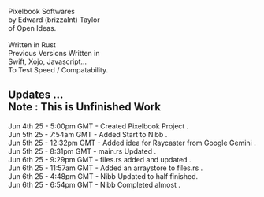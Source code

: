 Pixelbook Softwares<br />
by Edward (brizzalnt) Taylor<br />
of Open Ideas.<br />
<br />
Written in Rust<br />
Previous Versions Written in<br />
Swift, Xojo, Javascript...<br />
To Test Speed / Compatability.<br />


Updates ...<br />
Note : This is Unfinished Work<br />
--------------------
Jun 4th 25 - 5:00pm  GMT - Created Pixelbook Project .<br />
Jun 5th 25 - 7:54am  GMT - Added Start to Nibb .<br />
Jun 5th 25 - 12:32pm GMT - Added idea for Raycaster from Google Gemini . <br />
Jun 5th 25 - 8:31pm  GMT - main.rs Updated .<br />
Jun 6th 25 - 9:29pm  GMT - files.rs added and updated . <br />
Jun 6th 25 - 11:57am GMT - Added an arraystore to files.rs . <br />
Jun 6th 25 - 4:48pm  GMT - Nibb Updated to half finished.<br />
Jun 6th 25 - 6:54pm  GMT - Nibb Completed almost . <br />
